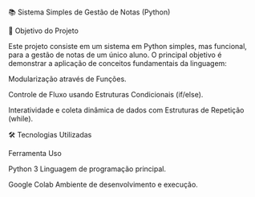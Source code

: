 
📚 Sistema Simples de Gestão de Notas (Python)

🎯 Objetivo do Projeto

Este projeto consiste em um sistema em Python simples, mas funcional, para a gestão de notas de um único aluno. O principal objetivo é demonstrar a aplicação de conceitos fundamentais da linguagem:



Modularização através de Funções.



Controle de Fluxo usando Estruturas Condicionais (if/else).



Interatividade e coleta dinâmica de dados com Estruturas de Repetição (while).



🛠️ Tecnologias Utilizadas

Ferramenta	Uso

Python 3	Linguagem de programação principal.

Google Colab	Ambiente de desenvolvimento e execução.



